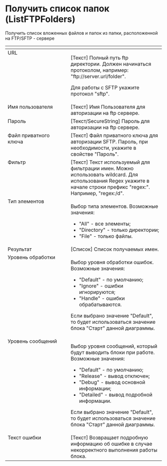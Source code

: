 # Получить список папок (ListFTPFolders)

Получить список вложенных файлов и папок из папки, расположенной на FTP/SFTP - сервере

<table data-header-hidden><thead><tr><th width="213" valign="top"></th><th width="321" valign="top"></th></tr></thead><tbody><tr><td valign="top">URL</td><td valign="top"><p>[Текст] Полный путь ftp директории. Должен начинаться протоколом, например: "ftp://server.url/folder". </p><p></p><p>Для работы с SFTP укажите протокол "sftp".</p></td></tr><tr><td valign="top">Имя пользователя</td><td valign="top">[Текст] Имя Пользователя для авторизации на ftp сервере.</td></tr><tr><td valign="top">Пароль</td><td valign="top">[Текст/SecureString] Пароль для авторизации на ftp сервере.</td></tr><tr><td valign="top">Файл приватного ключа</td><td valign="top">[Текст] Файл приватного ключа для авторизации SFTP. Пароль, при необходимости, укажите в свойстве "Пароль".</td></tr><tr><td valign="top">Фильтр</td><td valign="top">[Текст] Текст используемый для фильтрации имен. Можно использовать wildcard. Для использования Regex укажите в начале строки префикс "regex:". Например, "regex:/d".</td></tr><tr><td valign="top">Тип элементов</td><td valign="top"><p>Выбор типа элементов. Возможные значения: </p><ul><li>"All" - все элементы; </li><li>"Directory" - только директории; </li><li>"File" - только файлы.</li></ul></td></tr><tr><td valign="top">Результат</td><td valign="top">[Список] Список получаемых имен.</td></tr><tr><td valign="top">Уровень обработки</td><td valign="top"><p>Выбор уровня обработки ошибок. Возможные значения: </p><ul><li>"Default" - по умолчанию; </li><li>"Ignore" - ошибки игнорируются; </li><li>"Handle" - ошибки обрабатываются. </li></ul><p>Если выбрано значение "Default", то будет использоваться значение блока "Старт" данной диаграммы.</p></td></tr><tr><td valign="top">Уровень сообщений</td><td valign="top"><p>Выбор уровня сообщений, который будут выводить блоки при работе. Возможные значения: </p><ul><li>"Default" - по умолчанию; </li><li>"Release" - вывод отключен; </li><li>"Debug" - вывод основной информации; </li><li>"Detailed" - вывод подробной информации. </li></ul><p>Если выбрано значение "Default", то будет использоваться значение блока "Старт" данной диаграммы.</p></td></tr><tr><td valign="top">Текст ошибки</td><td valign="top">[Текст] Возвращает подробную информацию об ошибке в случае некорректного выполнения работы блока.</td></tr></tbody></table>
